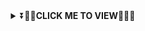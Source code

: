 <div align="center">
<details>
    <summary>⏬<b>🧚‍♀️<b>CLICK ME TO VIEW🧚‍♀️</b>⏬</b></summary>

  
<div align="center">
</p>


## [![Typing SVG](https://readme-typing-svg.herokuapp.com?font=Rockstar-ExtraBold&color=F00&lines=WELCOME+TO+QUEEN+NETHU+WA+BOT+𝚁𝙴𝙿𝙾.;CREATED+BY+DRAK+SHADOW+OFC;𝚃𝙷𝙸𝚂+𝙸𝚂+𝙰+𝚂𝙸𝙼𝙿𝙻𝙴+𝙱𝙾𝚃;𝙰𝙽𝙳+𝙸𝙽𝙲𝙻𝚄𝙳𝙴+𝙼𝙾𝚁𝙴+𝙵𝙴𝙰𝚃𝚄𝚁𝙴𝚂;𝘛𝘏𝘈𝘕𝘒𝘚+𝘍𝘙𝘖+𝘝𝘐𝘚𝘐𝘛𝘐𝘕𝘎+𝘔𝘠+𝘎𝘐𝘛)](https://git.io/typing-svg)

   <p align="center">
<a href="https://github.com">
    <img src="https://i.ibb.co/5R3pFFp/68747470733a2f2f692e6962622e636f2f68386d484c6a382f3130333930323033362d72656d6f766562672d707265766965.png">
  </a>
  

# Queen Nethu MD Bot

> Queen Nethu MD Bot is a multipurpose WhatsApp bot using library!
>
>

 ### FORK QUEEN NETHU REPO
    
 <p align="left">
<a href="https://github.com/shashikabot/-Queen-Nethu-MD-Bot-/fork"><img align="center" src="https://i.ibb.co/6JPLzq0/3105206-f081-5-removebg-preview.png" alt="Fork and deploy" height="35" width="150" /></a>   
    
  ### Simple Method

[![Deploy](https://www.herokucdn.com/deploy/button.svg)](https://heroku.com/deploy?template=https://github.com/shashikabot/-Queen-Nethu-MD-Bot-)
     </div>
  
<a href="https://app.uffizzi.com/projects"><img src="https://telegra.ph/file/e464e609e43eb3dfdc144.png" alt="Deploy on Railway" width="170px"></a>
</p>
 
[![Run on Repl.it](https://repl.it/badge/github/quiec/whatsAlfa)](https://replit.com/@MusicParadise/QUEENNETHU-MD-Qr?v=1)
    
   ## [![Typing SVG](https://readme-typing-svg.herokuapp.com?font=Rockstar-ExtraBold&color=FFFF00&lines=###+HOW+TO+DEVOLP;WA+BOT.)](https://git.io/typing-svg)
   
1. Fork This repo
2. Scan Qr Code 
3. Make Heroku deploy link your own 
4. Add app name and deploy 
5. Watch your heroku log 

   
## [![Typing SVG](https://readme-typing-svg.herokuapp.com?font=Rockstar-ExtraBold&color=FF00&lines=If+you+think+this+bot+is+not+good;deploy+another+bot+you+like;If+you+become+Question+about+bot;join+our+Whatsapp+support+group;to+solve+it+♥️)](https://git.io/typing-svg)
